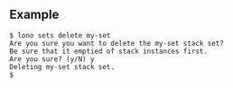 ## Example

    $ lono sets delete my-set
    Are you sure you want to delete the my-set stack set?
    Be sure that it emptied of stack instances first.
    Are you sure? (y/N) y
    Deleting my-set stack set.
    $